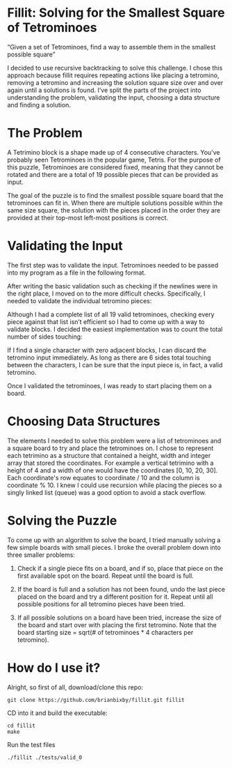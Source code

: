 # Fillit: Solving for the Smallest Square of Tetrominoes

“Given a set of Tetrominoes, find a way to assemble them in the smallest possible square”

I decided to use recursive backtracking to solve this challenge. I chose this approach because fillit requires repeating actions like placing a tetromino, removing a tetromino and increasing the solution square size over and over again until a solutions is found. I’ve split the parts of the project into understanding the problem, validating the input, choosing a data structure and finding a solution.

# The Problem

A Tetrimino block is a shape made up of 4 consecutive characters. You’ve probably seen Tetrominoes in the popular game, Tetris. For the purpose of this puzzle, Tetrominoes are considered fixed, meaning that they cannot be rotated and there are a total of 19 possible pieces that can be provided as input.

The goal of the puzzle is to find the smallest possible square board that the tetrominoes can fit in. When there are multiple solutions possible within the same size square, the solution with the pieces placed in the order they are provided at their top-most left-most positions is correct.

# Validating the Input

The first step was to validate the input. Tetrominoes needed to be passed into my program as a file in the following format.

After writing the basic validation such as checking if the newlines were in the right place, I moved on to the more difficult checks. Specifically, I needed to validate the individual tetromino pieces:

Although I had a complete list of all 19 valid tetrominoes, checking every piece against that list isn’t efficient so I had to come up with a way to validate blocks. I decided the easiest implementation was to count the total number of sides touching:


If I find a single character with zero adjacent blocks, I can discard the tetromino input immediately. As long as there are 6 sides total touching between the characters, I can be sure that the input piece is, in fact, a valid tetromino.

Once I validated the tetrominoes, I was ready to start placing them on a board.

# Choosing Data Structures

The elements I needed to solve this problem were a list of tetrominoes and a square board to try and place the tetrominoes on. I chose to represent each tetrimino as a structure that contained a height, width and integer array that stored the coordinates. For example a vertical tetrimino with a height of 4 and a width of one would have the coordinates [0, 10, 20, 30]. Each coordinate's row equates to coordinate / 10 and the column is coordinate % 10.  I knew I could use recursion while placing the pieces so a singly linked list (queue) was a good option to avoid a stack overflow.

# Solving the Puzzle

To come up with an algorithm to solve the board, I tried manually solving a few simple boards with small pieces. I broke the overall problem down into three smaller problems:

1. Check if a single piece fits on a board, and if so, place that piece on the first available spot on the board. Repeat until the board is full.

2. If the board is full and a solution has not been found, undo the last piece placed on the board and try a different position for it. Repeat until all possible positions for all tetromino pieces have been tried.

3. If all possible solutions on a board have been tried, increase the size of the board and start over with placing the first tetromino. Note that the board starting size = sqrt(# of tetrominoes * 4 characters per tetromino).

# How do I use it?

Alright, so first of all, download/clone this repo:

	git clone https://github.com/brianbixby/fillit.git fillit
	
CD into it and build the executable:
	
	cd fillit
	make

Run the test files
	
	./fillit ./tests/valid_0
